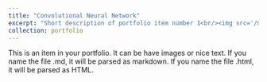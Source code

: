 ```yaml
---
title: "Convolutional Neural Network"
excerpt: "Short description of portfolio item number 1<br/><img src='/myportfolio/images/cnn.png'>"
collection: portfolio
---
```


This is an item in your portfolio. It can be have images or nice text. If you name the file .md, it will be parsed as markdown. If you name the file .html, it will be parsed as HTML. 